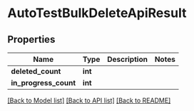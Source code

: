 # AutoTestBulkDeleteApiResult


## Properties
Name | Type | Description | Notes
------------ | ------------- | ------------- | -------------
**deleted_count** | **int** |  | 
**in_progress_count** | **int** |  | 

[[Back to Model list]](../README.md#documentation-for-models) [[Back to API list]](../README.md#documentation-for-api-endpoints) [[Back to README]](../README.md)



